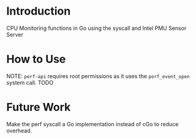 # Introduction
CPU Monitoring functions in Go using the syscall and Intel PMU Sensor Server

# How to Use
NOTE: `perf-api` requires root permissions as it uses the `perf_event_open` system call.
TODO

# Future Work
Make the perf syscall a Go implementation instead of cGo to reduce overhead.
